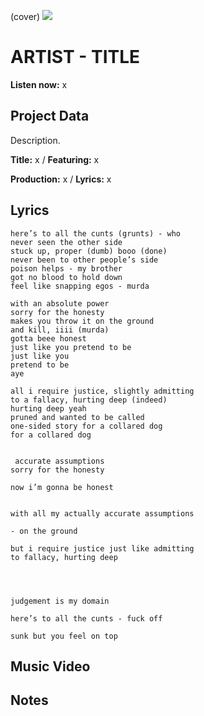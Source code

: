 (cover) ![](57175019_319474918741616_8502199518755923887_n.jpg)

# ARTIST - TITLE

**Listen now:** x

## Project Data

Description.


**Title:** x / **Featuring:** x

**Production:** x / **Lyrics:** x

## Lyrics

```
here’s to all the cunts (grunts) - who
never seen the other side
stuck up, proper (dumb) booo (done)
never been to other people’s side
poison helps - my brother
got no blood to hold down 
feel like snapping egos - murda

with an absolute power
sorry for the honesty
makes you throw it on the ground
and kill, iiii (murda)
gotta beee honest
just like you pretend to be
just like you
pretend to be
aye

all i require justice, slightly admitting
to a fallacy, hurting deep (indeed)
hurting deep yeah
pruned and wanted to be called
one-sided story for a collared dog
for a collared dog


 accurate assumptions
sorry for the honesty

now i’m gonna be honest


with all my actually accurate assumptions

- on the ground

but i require justice just like admitting
to fallacy, hurting deep 




judgement is my domain

here’s to all the cunts - fuck off

sunk but you feel on top

```

## Music Video


## Notes
